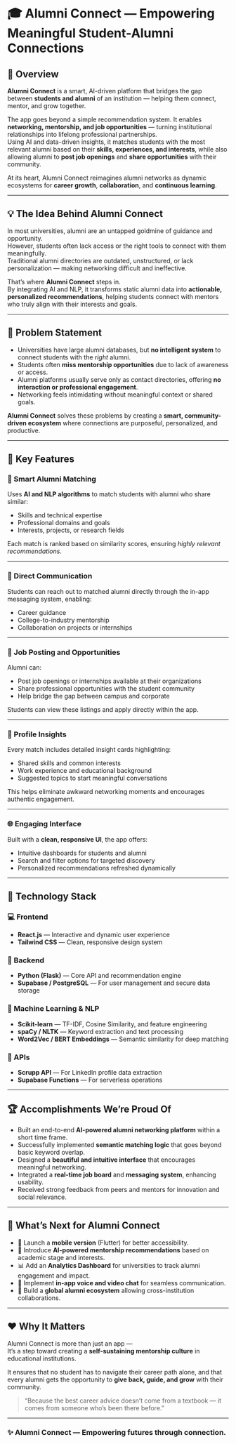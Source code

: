 # 🎓 Alumni Connect — Empowering Meaningful Student-Alumni Connections


## 🌟 Overview


**Alumni Connect** is a smart, AI-driven platform that bridges the gap between **students and alumni** of an institution — helping them connect, mentor, and grow together.

The app goes beyond a simple recommendation system. It enables **networking, mentorship, and job opportunities** — turning institutional relationships into lifelong professional partnerships.  
Using AI and data-driven insights, it matches students with the most relevant alumni based on their **skills, experiences, and interests**, while also allowing alumni to **post job openings** and **share opportunities** with their community.

At its heart, Alumni Connect reimagines alumni networks as dynamic ecosystems for **career growth**, **collaboration**, and **continuous learning**.

---

## 💡 The Idea Behind Alumni Connect


In most universities, alumni are an untapped goldmine of guidance and opportunity.  
However, students often lack access or the right tools to connect with them meaningfully.  
Traditional alumni directories are outdated, unstructured, or lack personalization — making networking difficult and ineffective.

That’s where **Alumni Connect** steps in.  
By integrating AI and NLP, it transforms static alumni data into **actionable, personalized recommendations**, helping students connect with mentors who truly align with their interests and goals.

---


## 🧠 Problem Statement


- Universities have large alumni databases, but **no intelligent system** to connect students with the *right* alumni.  
- Students often **miss mentorship opportunities** due to lack of awareness or access.  
- Alumni platforms usually serve only as contact directories, offering **no interaction or professional engagement**.  
- Networking feels intimidating without meaningful context or shared goals.

**Alumni Connect** solves these problems by creating a **smart, community-driven ecosystem** where connections are purposeful, personalized, and productive.

---


## 🚀 Key Features


### 🤝 Smart Alumni Matching  

Uses **AI and NLP algorithms** to match students with alumni who share similar:
- Skills and technical expertise  
- Professional domains and goals  
- Interests, projects, or research fields  

Each match is ranked based on similarity scores, ensuring *highly relevant recommendations*.

---

### 💬 Direct Communication  

Students can reach out to matched alumni directly through the in-app messaging system, enabling:
- Career guidance  
- College-to-industry mentorship  
- Collaboration on projects or internships  

---

### 💼 Job Posting and Opportunities  

Alumni can:
- Post job openings or internships available at their organizations  
- Share professional opportunities with the student community  
- Help bridge the gap between campus and corporate  

Students can view these listings and apply directly within the app.

---

### 🧭 Profile Insights  

Every match includes detailed insight cards highlighting:
- Shared skills and common interests  
- Work experience and educational background  
- Suggested topics to start meaningful conversations  

This helps eliminate awkward networking moments and encourages authentic engagement.

---


### 🌐 Engaging Interface  

Built with a **clean, responsive UI**, the app offers:
- Intuitive dashboards for students and alumni  
- Search and filter options for targeted discovery  
- Personalized recommendations refreshed dynamically  

---

## 🧰 Technology Stack


### 💻 Frontend

- **React.js** — Interactive and dynamic user experience  
- **Tailwind CSS** — Clean, responsive design system  

### 🧠 Backend

- **Python (Flask)** — Core API and recommendation engine  
- **Supabase / PostgreSQL** — For user management and secure data storage  

### 🧮 Machine Learning & NLP

- **Scikit-learn** — TF-IDF, Cosine Similarity, and feature engineering  
- **spaCy / NLTK** — Keyword extraction and text processing  
- **Word2Vec / BERT Embeddings** — Semantic similarity for deep matching  

### 🔗 APIs

- **Scrupp API** — For LinkedIn profile data extraction  
- **Supabase Functions** — For serverless operations  

---


## 🏆 Accomplishments We’re Proud Of


- Built an end-to-end **AI-powered alumni networking platform** within a short time frame.  
- Successfully implemented **semantic matching logic** that goes beyond basic keyword overlap.  
- Designed a **beautiful and intuitive interface** that encourages meaningful networking.  
- Integrated a **real-time job board** and **messaging system**, enhancing usability.  
- Received strong feedback from peers and mentors for innovation and social relevance.  

---


## 🌱 What’s Next for Alumni Connect


- 📱 Launch a **mobile version** (Flutter) for better accessibility.  
- 🧭 Introduce **AI-powered mentorship recommendations** based on academic stage and interests.  
- 📊 Add an **Analytics Dashboard** for universities to track alumni engagement and impact.  
- 💬 Implement **in-app voice and video chat** for seamless communication.  
- 🤝 Build a **global alumni ecosystem** allowing cross-institution collaborations.  

---


## ❤️ Why It Matters


Alumni Connect is more than just an app —  
It’s a step toward creating a **self-sustaining mentorship culture** in educational institutions.  

It ensures that no student has to navigate their career path alone, and that every alumni gets the opportunity to **give back, guide, and grow** with their community.  

> “Because the best career advice doesn’t come from a textbook — it comes from someone who’s been there before.”

---


### ✨ Alumni Connect — Empowering futures through connection.

 
 

